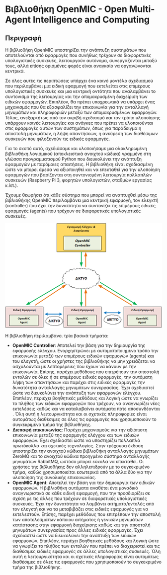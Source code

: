 # Βιβλιοθήκη OpenMIC - Open Multi-Agent Intelligence and Computing 

## Περιγραφή

Η βιβλιοθήκη OpenMIC υποστηρίζει την ανάπτυξη συστημάτων που αποτελούνται από εφαρμογές που συνήθως τρέχουν σε διαφορετικές υπολογιστικές συσκευές, λειτουργούν αυτόνομα, συνεργάζονται μεταξύ τους, αλλά επίσης ορισμένες φορές είναι αναγκαίο να οργανώνονται κεντρικά.

Σε όλες αυτές τις περιπτώσεις υπάρχει ένα κοινό μοντέλο σχεδιασμού που περιλαμβάνει μια ειδική εφαρμογή που εκτελείται στις επιμέρους υπολογιστικές συσκευές και μια κεντρική οντότητα που αναλαμβάνει το συντονισμό της λειτουργίας και την απομακρυσμένη διαχείριση των ειδικών εφαρμογών. Επιπλέον, θα πρέπει υποχρεωτικά να υπάρχει ένας μηχανισμός που θα εξασφαλίζει την επικοινωνία για την ανταλλαγή μηνυμάτων και πληροφοριών μεταξύ των απομακρυσμένων εφαρμογών. Τέλος, ανεξαρτήτως από τον ακριβή σχεδιασμό  και τον τρόπο υλοποίησης υπάρχουν κοινές λειτουργίες και ανάγκες που πρέπει να υλοποιούνται στις εφαρμογές αυτών των συστημάτων, όπως για παράδειγμα η αποστολή μηνυμάτων, η λήψη απαντήσεων,  η ανεύρεση των διαθέσιμων συσκευών που φιλοξενούν τις ειδικές εφαρμογές.

Για το σκοπό αυτό, σχεδιάσαμε και υλοποιήσαμε μια ολοκληρωμένη βιβλιοθήκη λογισμικού (αποκλειστικά ανοιχτού κώδικα) γραμμένη στη γλώσσα προγραμματισμού Python που διευκολύνει την ανάπτυξη εφαρμογών με παρόμοιες απαιτήσεις. Η βιβλιοθήκη είναι σχεδιασμένη ώστε να μπορεί άμεσα να αξιοποιηθεί και να επεκταθεί για την υλοποίηση εφαρμογών που βασίζονται στη συντονισμένη λειτουργία πολλαπλών συσκευών (Raspberry Pi 3, φορητών υπολογιστών, σταθμών εργασίας κ.λπ.). 

Έχουμε θεωρήσει ότι κάθε σύστημα που μπορεί να αναπτυχθεί μέσω της βιβλιοθήκης OpenMIC περιλαμβάνει μια κεντρική εφαρμογή, τον ελεγκτή (controller) που έχει την δυνατότητα να συντονίζει τις επιμέρους ειδικές εφαρμογές (agents) που τρέχουν σε διαφορετικές υπολογιστικές συσκευές.

![openmic](images/openmic.png)

Η βιβλιοθήκη περιλαμβάνει τρία βασικά τμήματα:
* <b>OpenMIC Controller</b>: Αποτελεί την βάση για την δημιουργία της εφαρμογής ελέγχου. Ενορχηστρώνει με αυτοματοποιημένο τρόπο την επικοινωνία μεταξύ των επιμέρους ειδικών εφαρμογών (agents) και του ελεγκτή, ώστε οι χρήστες της βιβλιοθήκης να μην χρειάζεται να ασχολούνται με λεπτομέρειες που έχουν να κάνουν με την επικοινωνία. Επίσης, παρέχει μεθόδους που επιτρέπουν την αποστολή εντολών σε όλες ή σε επιμέρους ειδικές εφαρμογές,  την αυτόματη λήψη των απαντήσεων και παρέχει στις ειδικές εφαρμογές την δυνατότητα ανταλλαγής μηνυμάτων συνεργασίας. Έχει σχεδιαστεί ώστε να διευκολύνει την ανάπτυξη των εφαρμογών ελέγχου. Επιπλέον, περιέχει βοηθητικές μεθόδους και λογική ώστε να γνωρίζει το πλήθος των ειδικών εφαρμογών που τρέχουν, να αναγνωρίζει νέες εκτελέσεις καθώς και να καταλαβαίνει αυτόματα πότε αποσυνδέονται . Όλη αυτή η λειτουργικότητα και οι σχετικές πληροφορίες είναι αυτομάτως διαθέσιμες σε όλες τις εφαρμογές που χρησιμοποιούν το συγκεκριμένο τμήμα της βιβλιοθήκης.
* <b>Διεπαφή επικοινωνίας</b>: Παρέχει μηχανισμούς για την αξιόπιστη επικοινωνία μεταξύ της εφαρμογής ελέγχου και των ειδικών εφαρμογών. Έχει σχεδιαστεί ώστε να υποστηρίζει πολλαπλά πρωτόκολλα και σχετικές τεχνολογίες. Στην τρέχουσα έκδοση υποστηρίζει την ανοιχτού κώδικα βιβλιοθήκη ανταλλαγής μηνυμάτων ZeroMQ  και το ανοιχτού κώδικα προηγμένο σύστημα ανταλλαγής μηνυμάτων RabbitMQ, ωστόσο μπορεί εύκολα να επεκταθεί. Οι χρήστες της βιβλιοθήκης δεν αλληλεπιδρούν με το συγκεκριμένο τμήμα, καθώς χρησιμοποιείται εσωτερικά από τα άλλα δύο για την υλοποίηση της συνολικής επικοινωνίας.
* <b>OpenMIC Agent</b>: Αποτελεί την βάση για την δημιουργία των ειδικών εφαρμογών. Η βιβλιοθήκη αυτόματα αναθέτει ένα μοναδικό αναγνωριστικό σε κάθε ειδική εφαρμογή, που την προσδιορίζει σε σχέση με τις άλλες που τρέχουν σε διαφορετικές υπολογιστικές συσκευές. Έχει την δυνατότητα να λαμβάνει αιτήματα/εντολές από τον ελεγκτή και να τα μεταβιβάζει στις ειδικές εφαρμογές για να εκτελεστούν. Επίσης, παρέχει μεθόδους που επιτρέπουν την αποστολή των αποτελεσμάτων κάποιου αιτήματος ή γενικών μηνυμάτων κατάστασης στην εφαρμογή διαχείρισης καθώς και την αποστολή μηνυμάτων συνεργασίας προς άλλες ειδικές εφαρμογές. Έχει σχεδιαστεί ώστε να διευκολύνει την ανάπτυξη των ειδικών εφαρμογών. Επιπλέον, περιέχει βοηθητικές μεθόδους και λογική ώστε να γνωρίζει το πλήθος των εντολών που πρέπει να διαχειριστεί και τις διαθέσιμες ειδικές εφαρμογές σε άλλες υπολογιστικές συσκευές. Όλη αυτή η λειτουργικότητα και οι σχετικές πληροφορίες είναι αυτομάτως διαθέσιμες σε όλες τις εφαρμογές που χρησιμοποιούν το συγκεκριμένο τμήμα της βιβλιοθήκης.
 
